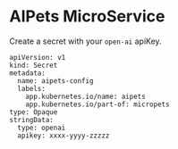# AIPets MicroService

Create a secret with your `open-ai` apiKey.

````
apiVersion: v1
kind: Secret
metadata:
  name: aipets-config
  labels:
    app.kubernetes.io/name: aipets
    app.kubernetes.io/part-of: micropets
type: Opaque
stringData:
  type: openai
  apikey: xxxx-yyyy-zzzzz
````


